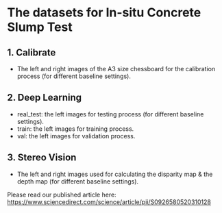 # The datasets for In-situ Concrete Slump Test

## 1. Calibrate
  - The left and right images of the A3 size chessboard for the calibration process (for different baseline settings). 
  
## 2. Deep Learning
  - real_test: the left images for testing process (for different baseline settings).
  - train: the left images for training process.
  - val: the left images for validation process.
  
## 3. Stereo Vision
  - The left and right images used for calculating the disparity map & the depth map (for different baseline settings).

Please read our published article here:
https://www.sciencedirect.com/science/article/pii/S0926580520310128

